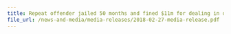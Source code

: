 ```yaml
---
title: Repeat offender jailed 50 months and fined $11m for dealing in duty-unpaid cigarettes 
file_url: /news-and-media/media-releases/2018-02-27-media-release.pdf
---
```

